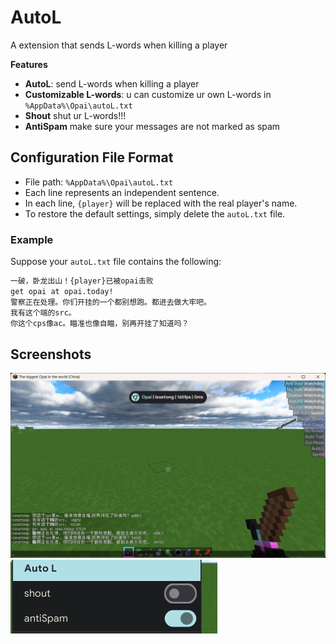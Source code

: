 # AutoL

A extension that sends L-words when killing a player

**Features**
- **AutoL**: send L-words when killing a player
- **Customizable L-words**: u can customize ur own L-words in `%AppData%\Opai\autoL.txt`
- **Shout** shut ur L-words!!!
- **AntiSpam** make sure your messages are not marked as spam

## Configuration File Format

- File path: `%AppData%\Opai\autoL.txt`
- Each line represents an independent sentence.
- In each line, `{player}` will be replaced with the real player's name.
- To restore the default settings, simply delete the `autoL.txt` file.

### Example

Suppose your `autoL.txt` file contains the following:
``` txt
一破，卧龙出山！{player}已被opai击败
get opai at opai.today!
警察正在处理。你们开挂的一个都别想跑。都进去做大牢吧。
我有这个端的src。
你这个cps像ac。瞄准也像自瞄，别再开挂了知道吗？
```

## Screenshots

![in game](https://github.com/Dustbin-lst/auto-L/blob/master/screenshots/autoL1.png?raw=true)
![options](https://github.com/Dustbin-lst/auto-L/blob/master/screenshots/autoLoptions.png?raw=true)
